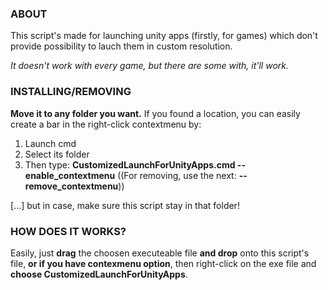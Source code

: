 ### ABOUT
This script's made for launching unity apps (firstly, for games) which don't provide possibility to lauch them in custom resolution.

*It doesn't work with every game, but there are some with, it'll work.*

### INSTALLING/REMOVING
**Move it to any folder you want.**
If you found a location, you can easily create a bar in the right-click contextmenu by:
 1. Launch cmd
 2. Select its folder
 3. Then type: **CustomizedLaunchForUnityApps.cmd --enable_contextmenu**
	((For removing, use the next: **--remove_contextmenu**))

[...] but in case, make sure this script stay in that folder!

### HOW DOES IT WORKS?
Easily, just **drag** the choosen executeable file **and drop** onto this script's file, **or if you have contexmenu option**, then right-click on the exe file and **choose CustomizedLaunchForUnityApps**.
